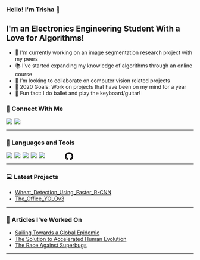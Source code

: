 ### Hello! I'm Trisha 👋

## I'm an Electronics Engineering Student With a Love for Algorithms!
- 🔬 I'm currently working on an image segmentation research project with my peers
- 📚 I’ve started expanding my knowledge of algorithms through an online course
- 👯 I’m looking to collaborate on computer vision related projects
- 📝 2020 Goals: Work on projects that have been on my mind for a year
- 🎵 Fun fact: I do ballet and play the keyboard/guitar!

### 🙌 Connect With Me

   [1]: https://www.linkedin.com/in/trisha-anil/
   [2]: https://www.kaggle.com/trishaanil
   [<img align="left" width="22px" src="https://cdn.jsdelivr.net/npm/simple-icons@v3/icons/linkedin.svg" />][1]
   [<img align="left" width="70px" src="https://upload.wikimedia.org/wikipedia/commons/7/7c/Kaggle_logo.png" />][2]
   
<br />

---

### 🔧 Languages and Tools

   <img align="left" width="22px" src="https://github.com/isocpp/logos/blob/master/cpp_logo.svg" />
   <img align="left" width="22px" src="https://upload.wikimedia.org/wikipedia/commons/c/c3/Python-logo-notext.svg" />
   <img align="left" width="22px" src="https://github.com/valohai/ml-logos/blob/master/tensorflow-tf.svg" />
   <img align="left" width="22px" src="https://github.com/valohai/ml-logos/blob/master/keras.svg" />
   <img align="left" width="70px" src="https://github.com/valohai/ml-logos/blob/master/pytorch.svg" />
   <img align="left" width="22px" src="https://raw.githubusercontent.com/github/explore/78df643247d429f6cc873026c0622819ad797942/topics/github/github.png" />
   
<br />

---

### 💻 Latest Projects
<!-- BLOG-POST-LIST:START -->
- [Wheat_Detection_Using_Faster_R-CNN](https://github.com/trisha-c-a/Wheat_Detection_Using_Faster_R-CNN)
- [The_Office_YOLOv3](https://github.com/trisha-c-a/The_Office_YOLOv3)
<!-- BLOG-POST-LIST:END -->

---

### 📕 Articles I've Worked On
<!-- BLOG-POST-LIST:START -->
- [Sailing Towards a Global Epidemic](https://themitpost.com/sailing-towards-global-epidemic/)
- [The Solution to Accelerated Human Evolution](https://themitpost.com/solution-accelerated-human-evolution/)
- [The Race Against Superbugs](https://themitpost.com/the-race-against-superbugs/)
<!-- BLOG-POST-LIST:END -->

---
